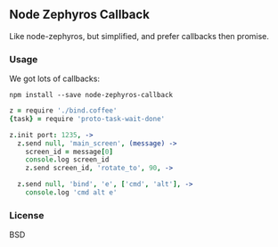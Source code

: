 
Node Zephyros Callback
------

Like node-zephyros, but simplified, and prefer callbacks then promise.

### Usage

We got lots of callbacks:

```
npm install --save node-zephyros-callback
```

```coffee
z = require './bind.coffee'
{task} = require 'proto-task-wait-done'

z.init port: 1235, ->
  z.send null, 'main_screen', (message) ->
    screen_id = message[0]
    console.log screen_id
    z.send screen_id, 'rotate_to', 90, ->

  z.send null, 'bind', 'e', ['cmd', 'alt'], ->
    console.log 'cmd alt e'
```

### License

BSD